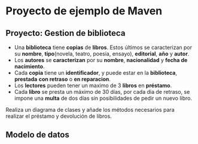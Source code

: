 # Proyecto de ejemplo de Maven

## Proyecto: Gestion de biblioteca

- Una **biblioteca** tiene **copias** de **libros**. Estos últimos se caracterizan por su **nombre**, **tipo**(novela, teatro, poesia, ensayo), **editorial**, **año** y **autor**.
- Los **autores** se **caracterizan** por su **nombre**, **nacionalidad** y **fecha de nacimiento**.
- Cada **copia** tiene un **identificador**, y puede estar en la **biblioteca**, **prestada** **con retraso** o **en reparacion**.
- Los **lectores** pueden tener un maximo de 3 **libros** en **préstamo**.
- Cada **libro** se presta un máximo de 30 días, por cada dia de retraso, se impone una **multa** de dos días sin posibilidades de pedir un nuevo libro.

Realiza un diagrama de clases y añade los métodos necesarios para realizar el préstamo y devolución de libros. 

## Modelo de datos
